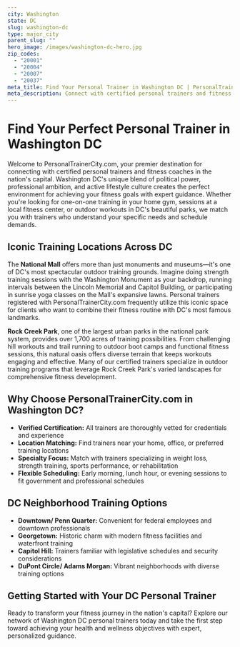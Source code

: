 ```yaml
---
city: Washington
state: DC
slug: washington-dc
type: major_city
parent_slug: ""
hero_image: /images/washington-dc-hero.jpg
zip_codes:
  - "20001"
  - "20004"
  - "20007"
  - "20037"
meta_title: Find Your Personal Trainer in Washington DC | PersonalTrainerCity.com
meta_description: Connect with certified personal trainers and fitness coaches in Washington DC. Get matched with local trainers for one-on-one sessions in gyms, parks, or your home.
---
```


# Find Your Perfect Personal Trainer in Washington DC

Welcome to PersonalTrainerCity.com, your premier destination for connecting with certified personal trainers and fitness coaches in the nation's capital. Washington DC's unique blend of political power, professional ambition, and active lifestyle culture creates the perfect environment for achieving your fitness goals with expert guidance. Whether you're looking for one-on-one training in your home gym, sessions at a local fitness center, or outdoor workouts in DC's beautiful parks, we match you with trainers who understand your specific needs and schedule demands.

## Iconic Training Locations Across DC

The **National Mall** offers more than just monuments and museums—it's one of DC's most spectacular outdoor training grounds. Imagine doing strength training sessions with the Washington Monument as your backdrop, running intervals between the Lincoln Memorial and Capitol Building, or participating in sunrise yoga classes on the Mall's expansive lawns. Personal trainers registered with PersonalTrainerCity.com frequently utilize this iconic space for clients who want to combine their fitness routine with DC's most famous landmarks.

**Rock Creek Park**, one of the largest urban parks in the national park system, provides over 1,700 acres of training possibilities. From challenging hill workouts and trail running to outdoor boot camps and functional fitness sessions, this natural oasis offers diverse terrain that keeps workouts engaging and effective. Many of our certified trainers specialize in outdoor training programs that leverage Rock Creek Park's varied landscapes for comprehensive fitness development.

## Why Choose PersonalTrainerCity.com in Washington DC?

*   **Verified Certification:** All trainers are thoroughly vetted for credentials and experience
*   **Location Matching:** Find trainers near your home, office, or preferred training locations
*   **Specialty Focus:** Match with trainers specializing in weight loss, strength training, sports performance, or rehabilitation
*   **Flexible Scheduling:** Early morning, lunch hour, or evening sessions to fit government and professional schedules

## DC Neighborhood Training Options

- **Downtown/ Penn Quarter:** Convenient for federal employees and downtown professionals
- **Georgetown:** Historic charm with modern fitness facilities and waterfront training
- **Capitol Hill:** Trainers familiar with legislative schedules and security considerations
- **DuPont Circle/ Adams Morgan:** Vibrant neighborhoods with diverse training options

## Getting Started with Your DC Personal Trainer

Ready to transform your fitness journey in the nation's capital? Explore our network of Washington DC personal trainers today and take the first step toward achieving your health and wellness objectives with expert, personalized guidance.